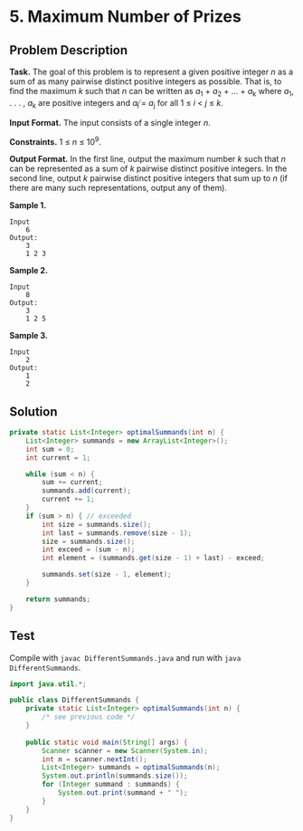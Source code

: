 # 5. Maximum Number of Prizes

## Problem Description

**Task.** The goal of this problem is to represent a given positive integer _n_ as a sum of as many pairwise distinct positive integers as possible. That is, to find the maximum _k_ such that _n_ can be written as _a_<sub>1</sub> + _a_<sub>2</sub> + ... + _a_<sub>k</sub> where _a_<sub>1</sub>, . . . , _a_<sub>k</sub> are positive integers and _a_<sub>i</sub> ̸= _a_<sub>j</sub> for all 1 ≤ _i_ < _j_ ≤ _k_.

**Input Format.** The input consists of a single integer _n_.

**Constraints.**  1 ≤ _n_ ≤ 10<sup>9</sup>.

**Output Format.** In the first line, output the maximum number _k_ such that _n_ can be represented as a sum of _k_ pairwise distinct positive integers. In the second line, output _k_ pairwise distinct positive integers that sum up to _n_ (if there are many such representations, output any of them).

**Sample 1.**

```text
Input
    6
Output:
    3
    1 2 3
```

**Sample 2.**

```text
Input
    8
Output:
    3
    1 2 5
```

**Sample 3.**

```text
Input
    2
Output:
    1
    2
```

## Solution

```java
private static List<Integer> optimalSummands(int n) {
    List<Integer> summands = new ArrayList<Integer>();
    int sum = 0;
    int current = 1;

    while (sum < n) {
        sum += current;
        summands.add(current);
        current += 1;
    }
    if (sum > n) { // exceeded
        int size = summands.size();
        int last = summands.remove(size - 1);
        size = summands.size();
        int exceed = (sum - n);
        int element = (summands.get(size - 1) + last) - exceed;

        summands.set(size - 1, element);
    }

    return summands;
}
```

## Test

Compile with `javac DifferentSummands.java` and run with `java DifferentSummands`.

```java
import java.util.*;

public class DifferentSummands {
    private static List<Integer> optimalSummands(int n) {
        /* see previous code */
    }
    
    public static void main(String[] args) {
        Scanner scanner = new Scanner(System.in);
        int n = scanner.nextInt();
        List<Integer> summands = optimalSummands(n);
        System.out.println(summands.size());
        for (Integer summand : summands) {
            System.out.print(summand + " ");
        }
    }
}
```